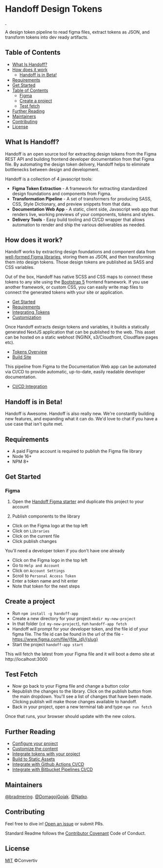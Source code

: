 # Handoff Design Tokens

<a aria-label="NPM version" href="https://www.npmjs.com/package/handoff-app">
  <img alt="" src="https://img.shields.io/npm/v/handoff-app?style=for-the-badge&labelColor=000000">
</a>
<a aria-label="License" href="https://github.com/convertiv/handoff-app/blob/canary/license.md">
  <img alt="" src="https://img.shields.io/npm/l/handoff-app?style=for-the-badge&labelColor=000000">
</a>

A design token pipeline to read figma files, extract tokens as JSON, and
transform tokens into dev ready artifacts.

## Table of Contents

- [What Is Handoff?](#what-is-handoff)
- [How does it work](#how-does-it-work)
  - [Handoff is in Beta!](#handoff-is-in-beta)
- [Requirements](#requirements)
- [Get Started](#get-started)
- [Table of Contents](#table-of-contents-1)
  - [Figma](#figma)
  - [Create a project](#create-a-project)
  - [Test fetch](#test-fetch)
- [Further Reading](#further-reading)
- [Maintainers](#maintainers)
- [Contributing](#contributing)
- [License](#license)

## What Is Handoff?

Handoff is an open source tool for extracting design tokens from the Figma REST
API and building frontend developer documentation from that Figma file. By
automating the design token delivery, Handoff helps to eliminate bottlenecks
between design and development.

Handoff is a collection of 4 javascript tools:

- **Figma Token Extraction** - A framework for extracting
  standardized design foundations and components from Figma.
- **Transformation Pipeline** - A set of transformers for producing SASS, CSS,
  Style Dictionary, and preview snippets from that data.
- **Documentation Web App** - A static, client side, Javascript web app that
  renders live, working previews of your components, tokens and styles.
- **Delivery Tools** - Easy build tooling and CI/CD wrapper that allows
  automation to render and ship the various deliverables as needed.

## How does it work?

Handoff works by extracting design foundations and component data from
[well-formed Figma libraries](https://www.figma.com/file/IGYfyraLDa0BpVXkxHY2tE/Starter-%5BV2%5D?node-id=0%3A1&t=iPYW37yDmNkJBt1t-0),
storing them as JSON, and then transforming them into design tokens. Those
design tokens are published as SASS and CSS variables.

Out of the box, Handoff has native SCSS and CSS maps to connect these tokens to
any site using the [Bootstrap 5](https://getbootstrap.com/) frontend
framework. If you use another framework, or custom CSS, you can easily write
map files to connect the generated tokens with your site or application.

- [Get Started](https://www.handoff.com/docs/quickstart)
- [Requirements](https://www.handoff.com/docs/overview/requirements)
- [Integrating Tokens](https://www.handoff.com/docs/tokens/integration)
- [Customization](https://www.handoff.com/docs/customization)

Once Handoff extracts design tokens and variables, it builds a statically
generated NextJS application that can be published to the web. This asset
can be hosted on a static webhost (NGINX, s3/Cloudfront, Cloudflare pages
etc).

- [Tokens Overview](https://www.handoff.com/docs/tokens)
- [Build Site](https://www.handoff.com/docs/tokens/publishing)

This pipeline from Figma to the Documentation Web app can be automated via CI/CD
to provide automatic, up-to-date, easily readable developer documentation.

- [CI/CD Integration](https://www.handoff.com/docs/guide/cicd)

## Handoff is in Beta!

Handoff is Awesome. Handoff is also really new. We're constantly building
new features, and expanding what it can do. We'd love to chat if you have
a use case that isn't quite met.

## Requirements

- A paid Figma account is required to publish the Figma file library
- Node 16+
- NPM 8+

## Get Started

### Figma

1. Open the [Handoff Figma starter](https://www.figma.com/file/IGYfyraLDa0BpVXkxHY2tE/Starter-%5BV2%5D?node-id=0%3A1&t=iPYW37yDmNkJBt1t-0)
   and duplicate this project to your account

2. Publish components to the library

- Click on the Figma logo at the top left
- Click on `Libraries`
- Click on the current file
- Click publish changes

You'll need a developer token if you don't have one already

- Click on the Figma logo in the top left
- Go to `Help and Account`
- Click on `Account Settings`
- Scroll to `Personal Access Token`
- Enter a token name and hit enter
- Note that token for the next steps

## Create a project

- Run `npm install -g handoff-app`
- Create a new directory for your project `mkdir my-new-project`
- In that folder (`cd my-new-project`), run `handoff-app fetch`
- Handoff will prompt for your developer token, and the file id of your figma
  file. The file id can be found in the url of the file -
  https://www.figma.com/file/{file_id}/{slug}
- Start the project `handoff-app start`

This will fetch the latest from your Figma file and it will boot a demo site at
http://localhost:3000

## Test Fetch

- Now go back to your Figma file and change a button color
- Republish the changes to the library. Click on the publish button from the main
  dropdown. You'll see a list of changes that have been made. Clicking publish
  will make those changes available to handoff.
- Back in your project, open a new terminal tab and type `npm run fetch`

Once that runs, your browser should update with the new colors.

## Further Reading

- [Configure your project](https://www.handoff.com/docs/customization)
- [Customize the content](https://www.handoff.com/docs/customization/content)
- [Integrate tokens with your project](https://www.handoff.com/docs/tokens/integration)
- [Build to Static Assets](https://www.handoff.com/docs/tokens/publishing)
- [Integrate with Github Actions CI/CD](https://www.handoff.com/docs/infrastructure/github/)
- [Integrate with Bitbucket Pipelines CI/CD](https://www.handoff.com/docs/infrastructure/bitbucket/)

## Maintainers

[@bradmering](https://github.com/bradmering).
[@DomagojGojak](https://github.com/DomagojGojak).
[@Natko](https://github.com/Natko).

## Contributing

Feel free to dive in! [Open an issue](https://github.com/Convertiv/handoff-app/issues/new) or submit PRs.

Standard Readme follows the [Contributor Covenant](http://contributor-covenant.org/version/1/3/0/) Code of Conduct.

## License

[MIT](LICENSE) ©Convertiv
